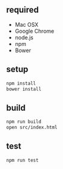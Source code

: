 ## required
- Mac OSX
- Google Chrome
- node.js
- npm
- Bower

## setup
```sh
npm install
bower install
```

## build
```sh
npm run build
open src/index.html
```

## test
```
npm run test
```

